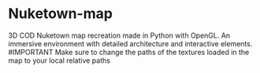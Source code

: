 # Nuketown-map
3D COD Nuketown map recreation made in Python with OpenGL.  An immersive environment with detailed architecture and interactive elements.
#IMPORTANT
Make sure to change the paths of the textures loaded in the map to your local relative paths

